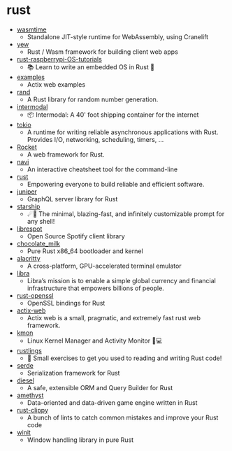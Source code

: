 # rust
- [wasmtime](https://github.com/bytecodealliance/wasmtime)
  - Standalone JIT-style runtime for WebAssembly, using Cranelift
- [yew](https://github.com/yewstack/yew)
  - Rust / Wasm framework for building client web apps
- [rust-raspberrypi-OS-tutorials](https://github.com/rust-embedded/rust-raspberrypi-OS-tutorials)
  - 📚 Learn to write an embedded OS in Rust 🦀
- [examples](https://github.com/actix/examples)
  - Actix web examples
- [rand](https://github.com/rust-random/rand)
  - A Rust library for random number generation.
- [intermodal](https://github.com/casey/intermodal)
  - 📦 Intermodal: A 40' foot shipping container for the internet
- [tokio](https://github.com/tokio-rs/tokio)
  - A runtime for writing reliable asynchronous applications with Rust. Provides I/O, networking, scheduling, timers, ...
- [Rocket](https://github.com/SergioBenitez/Rocket)
  - A web framework for Rust.
- [navi](https://github.com/denisidoro/navi)
  - An interactive cheatsheet tool for the command-line
- [rust](https://github.com/rust-lang/rust)
  - Empowering everyone to build reliable and efficient software.
- [juniper](https://github.com/graphql-rust/juniper)
  - GraphQL server library for Rust
- [starship](https://github.com/starship/starship)
  - ☄🌌️ The minimal, blazing-fast, and infinitely customizable prompt for any shell!
- [librespot](https://github.com/librespot-org/librespot)
  - Open Source Spotify client library
- [chocolate_milk](https://github.com/gamozolabs/chocolate_milk)
  - Pure Rust x86_64 bootloader and kernel
- [alacritty](https://github.com/alacritty/alacritty)
  - A cross-platform, GPU-accelerated terminal emulator
- [libra](https://github.com/libra/libra)
  - Libra’s mission is to enable a simple global currency and financial infrastructure that empowers billions of people.
- [rust-openssl](https://github.com/sfackler/rust-openssl)
  - OpenSSL bindings for Rust
- [actix-web](https://github.com/actix/actix-web)
  - Actix web is a small, pragmatic, and extremely fast rust web framework.
- [kmon](https://github.com/orhun/kmon)
  - Linux Kernel Manager and Activity Monitor 🐧💻
- [rustlings](https://github.com/fmoko/rustlings)
  - 🦀 Small exercises to get you used to reading and writing Rust code!
- [serde](https://github.com/serde-rs/serde)
  - Serialization framework for Rust
- [diesel](https://github.com/diesel-rs/diesel)
  - A safe, extensible ORM and Query Builder for Rust
- [amethyst](https://github.com/amethyst/amethyst)
  - Data-oriented and data-driven game engine written in Rust
- [rust-clippy](https://github.com/rust-lang/rust-clippy)
  - A bunch of lints to catch common mistakes and improve your Rust code
- [winit](https://github.com/rust-windowing/winit)
  - Window handling library in pure Rust
